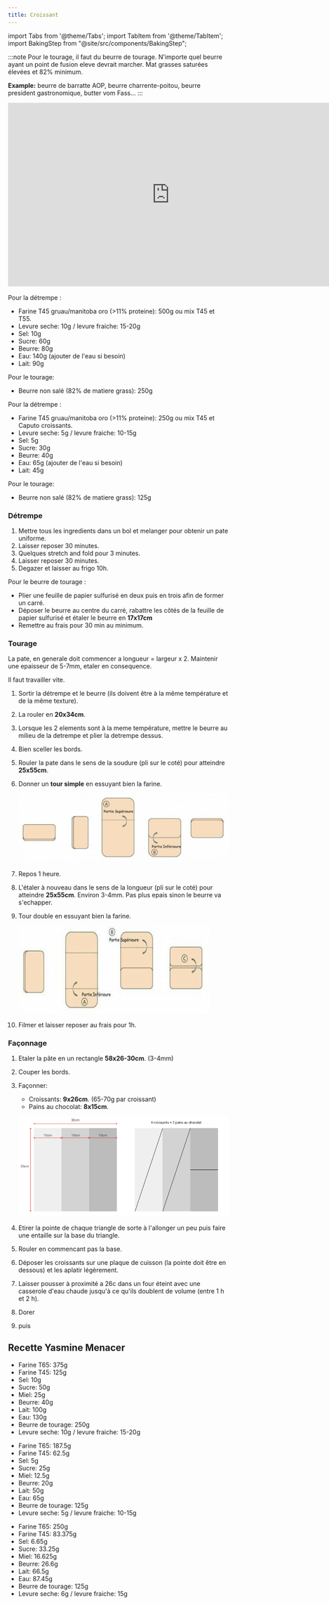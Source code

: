 ```yaml
---
title: Croissant
---
```


import Tabs from '@theme/Tabs';
import TabItem from '@theme/TabItem';
import BakingStep from "@site/src/components/BakingStep";

:::note
Pour le tourage, il faut du beurre de tourage.
N'importe quel beurre ayant un point de fusion eleve devrait marcher. Mat grasses saturées élevées et 82% minimum.

**Example:** beurre de barratte AOP, beurre charrente-poitou, beurre president gastronomique, butter vom Fass...
:::

<div class="youtube-video-container">
<iframe width="736" height="418" src="https://www.youtube.com/embed/tbdAq3B8Pzs" title="YouTube video player" frameborder="0" allow="accelerometer; autoplay; clipboard-write; encrypted-media; gyroscope; picture-in-picture" allowFullScreen></iframe>
</div>

<Tabs>
<TabItem value="large" label="10-12 croissants" groupId="group1" default>

Pour la détrempe :

- Farine T45 gruau/manitoba oro (>11% proteine): 500g ou mix T45 et T55.
- Levure seche: 10g / levure fraiche: 15-20g
- Sel: 10g
- Sucre: 60g
- Beurre: 80g
- Eau: 140g (ajouter de l'eau si besoin)
- Lait: 90g

Pour le tourage:

- Beurre non salé (82% de matiere grass): 250g

</TabItem>
<TabItem value="small" label="6-7 croissants">

Pour la détrempe :

- Farine T45 gruau/manitoba oro (>11% proteine): 250g ou mix T45 et Caputo croissants.
- Levure seche: 5g / levure fraiche: 10-15g
- Sel: 5g
- Sucre: 30g
- Beurre: 40g
- Eau: 65g (ajouter de l'eau si besoin)
- Lait: 45g

Pour le tourage:

- Beurre non salé (82% de matiere grass): 125g

</TabItem>
</Tabs>

### Détrempe

1. Mettre tous les ingredients dans un bol et melanger pour obtenir un pate uniforme.
1. Laisser reposer 30 minutes.
1. Quelques stretch and fold pour 3 minutes.
1. Laisser reposer 30 minutes.
1. Degazer et laisser au frigo 10h.

Pour le beurre de tourage :

- Plier une feuille de papier sulfurisé en deux puis en trois afin de former un carré.
- Déposer le beurre au centre du carré, rabattre les côtés de la feuille de papier sulfurisé et étaler le
  beurre en **17x17cm**
- Remettre au frais pour 30 min au minimum.

### Tourage

La pate, en generale doit commencer a longueur = largeur x 2. Maintenir une epaisseur de 5-7mm, etaler en consequence.

Il faut travailler vite.

1. Sortir la détrempe et le beurre (ils doivent être à la même température et de la même texture).
1. La rouler en **20x34cm**.
1. Lorsque les 2 elements sont à la meme température, mettre le beurre au milieu de la detrempe
   et plier la detrempe dessus.
1. Bien sceller les bords.
1. Rouler la pate dans le sens de la soudure (pli sur le coté) pour atteindre **25x55cm**.
1. Donner un **tour simple** en essuyant bien la farine.

   ![Croissants](/img/tour-simple.png)
1. Repos 1 heure.
1. L'étaler à nouveau dans le sens de la longueur (pli sur le coté) pour atteindre **25x55cm**. Environ 3-4mm. Pas plus epais sinon le beurre va s'echapper.
1. Tour double en essuyant bien la farine.

   ![Croissants](/img/tour-double.png)
1. Filmer et laisser reposer au frais pour 1h.

### Façonnage

1. Etaler la pâte en un rectangle **58x26-30cm**. (3-4mm)
1. Couper les bords.
1. Façonner:
   - Croissants: **9x26cm**. (65-70g par croissant)
   - Pains au chocolat: **8x15cm**.

   ![croissant](/img/coupe.png)
1. Etirer la pointe de chaque triangle de sorte à l'allonger un peu puis faire
   une entaille sur la base du triangle.
1. Rouler en commencant pas la base.
1. Déposer les croissants sur une plaque de cuisson (la pointe doit être en dessous) et les aplatir
   légèrement.
1. Laisser pousser à proximité a 26c dans un four éteint avec une casserole
   d'eau chaude jusqu'à ce qu'ils doublent de volume (entre 1 h et 2 h).
1. Dorer
1. <BakingStep temp="220" time="5 min" fan preheat /> puis <BakingStep temp="180" time="12 min" fan preheat />


## Recette Yasmine Menacer

<Tabs>
<TabItem value="12 croissants" label="12 croissants" groupId="group1" default>

- Farine T65: 375g
- Farine T45: 125g
- Sel: 10g
- Sucre: 50g
- Miel: 25g
- Beurre: 40g
- Lait: 100g
- Eau: 130g
- Beurre de tourage: 250g
- Levure seche: 10g / levure fraiche: 15-20g

</TabItem>

<TabItem value="6 croissants" label="6 croissants">

- Farine T65: 187.5g
- Farine T45: 62.5g
- Sel: 5g
- Sucre: 25g
- Miel: 12.5g
- Beurre: 20g
- Lait: 50g
- Eau: 65g
- Beurre de tourage: 125g
- Levure seche: 5g / levure fraiche: 10-15g

</TabItem>

<TabItem value="6+1/3 croissants" label="6 croissants pour double lamination">

- Farine T65: 250g
- Farine T45: 83.375g
- Sel: 6.65g
- Sucre: 33.25g
- Miel: 16.625g
- Beurre: 26.6g
- Lait: 66.5g
- Eau: 87.45g
- Beurre de tourage: 125g
- Levure seche: 6g / levure fraiche: 15g

</TabItem>

</Tabs>
